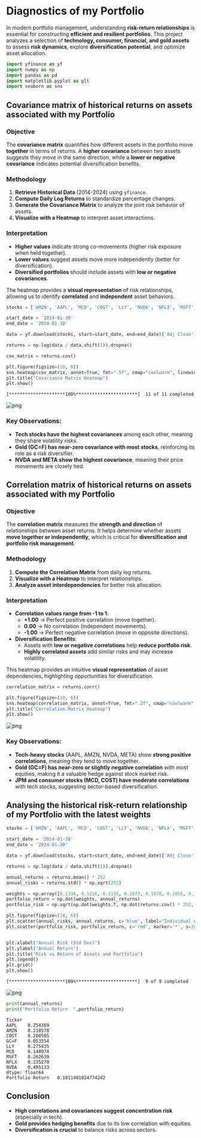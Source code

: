 # Diagnostics of my Portfolio

In modern portfolio management, understanding **risk-return relationships** is essential for constructing **efficient and resilient portfolios**. This project analyzes a selection of **technology, consumer, financial, and gold assets** to assess **risk dynamics**, explore **diversification potential**, and optimize asset allocation.


```python
import yfinance as yf
import numpy as np
import pandas as pd
import matplotlib.pyplot as plt
import seaborn as sns
```

## Covariance matrix of historical returns on assets associated with my Portfolio

### Objective
The **covariance matrix** quantifies how different assets in the portfolio move **together** in terms of returns. A **higher covariance** between two assets suggests they move in the same direction, while a **lower or negative covariance** indicates potential diversification benefits.

### Methodology  
1. **Retrieve Historical Data** (2014-2024) using `yfinance`.  
2. **Compute Daily Log Returns** to standardize percentage changes.  
3. **Generate the Covariance Matrix** to analyze the joint risk behavior of assets.  
4. **Visualize with a Heatmap** to interpret asset interactions.  

### Interpretation
- **Higher values** indicate strong co-movements (higher risk exposure when held together).  
- **Lower values** suggest assets move more independently (better for diversification).  
- **Diversified portfolios** should include assets with **low or negative covariances**.  

The heatmap provides a **visual representation** of risk relationships, allowing us to identify **correlated** and **independent** asset behaviors.



```python
stocks = ['AMZN', 'AAPL', 'MCD', 'COST', 'LLY', 'NVDA', 'NFLX', 'MSFT', 'JPM', 'META', 'GC=F']

start_date = '2014-01-30'
end_date = '2024-01-30'

data = yf.download(stocks, start=start_date, end=end_date)['Adj Close']

returns = np.log(data / data.shift(1)).dropna()

cov_matrix = returns.cov()

plt.figure(figsize=(10, 6))
sns.heatmap(cov_matrix, annot=True, fmt=".5f", cmap="coolwarm", linewidths=0.5)
plt.title("Covariance Matrix Heatmap")
plt.show()
```

    [*********************100%***********************]  11 of 11 completed



    
![png](output_5_1.png)
    


### Key Observations:
- **Tech stocks have the highest covariances** among each other, meaning they share volatility risks.
- **Gold (GC=F) has near-zero covariance with most stocks**, reinforcing its role as a risk diversifier.
- **NVDA and META show the highest covariance**, meaning their price movements are closely tied.

## Correlation matrix of historical returns on assets associated with my Portfolio

### Objective
The **correlation matrix** measures the **strength and direction** of relationships between asset returns. It helps determine whether assets **move together or independently**, which is critical for **diversification and portfolio risk management**.

### Methodology
1. **Compute the Correlation Matrix** from daily log returns.  
2. **Visualize with a Heatmap** to interpret relationships.  
3. **Analyze asset interdependencies** for better risk allocation.  

### Interpretation
- **Correlation values range from -1 to 1**:
  - **+1.00** → Perfect positive correlation (move together).  
  - **0.00** → No correlation (independent movements).  
  - **-1.00** → Perfect negative correlation (move in opposite directions).  
- **Diversification Benefits**:
  - Assets with **low or negative correlations** help **reduce portfolio risk**.  
  - **Highly correlated assets** add similar risks and may increase volatility.  

This heatmap provides an intuitive **visual representation** of asset dependencies, highlighting opportunities for diversification.



```python
correlation_matrix = returns.corr()

plt.figure(figsize=(10, 6))
sns.heatmap(correlation_matrix, annot=True, fmt=".2f", cmap="coolwarm", linewidths=0.5)
plt.title("Correlation Matrix Heatmap")
plt.show()
```


    
![png](output_9_0.png)
    


### Key Observations:
- **Tech-heavy stocks** (AAPL, AMZN, NVDA, META) show **strong positive correlations**, meaning they tend to move together.
- **Gold (GC=F) has near-zero or slightly negative correlation** with most equities, making it a valuable hedge against stock market risk.
- **JPM and consumer stocks (MCD, COST) have moderate correlations** with tech stocks, suggesting sector-based diversification.

## Analysing the historical risk-return relationship of my Portfolio with the latest weights


```python
stocks = ['AMZN', 'AAPL', 'MCD', 'COST', 'LLY', 'NVDA', 'NFLX', 'MSFT', 'GC=F']

start_date = '2014-01-30'
end_date = '2024-01-30'

data = yf.download(stocks, start=start_date, end=end_date)['Adj Close']

returns = np.log(data / data.shift(1)).dropna()

annual_returns = returns.mean() * 252
annual_risks = returns.std() * np.sqrt(252)

weights = np.array([0.1334, 0.1216, 0.1115, 0.1073, 0.1070, 0.1055, 0.1051, 0.0916, 0])
portfolio_return = np.dot(weights, annual_returns)
portfolio_risk = np.sqrt(np.dot(weights.T, np.dot(returns.cov() * 252, weights)))

plt.figure(figsize=(10, 6))
plt.scatter(annual_risks, annual_returns, c='blue', label="Individual Assets", alpha=0.6)
plt.scatter(portfolio_risk, portfolio_return, c='red', marker='*', s=200, label="Portfolio")


plt.xlabel("Annual Risk (Std Dev)")
plt.ylabel("Annual Return")
plt.title("Risk vs Return of Assets and Portfolio")
plt.legend()
plt.grid()
plt.show()
```

    [*********************100%***********************]  9 of 9 completed



    
![png](output_12_1.png)
    



```python
print(annual_returns)
print("Portfolio Return  ",portfolio_return)
```

    Ticker
    AAPL    0.254369
    AMZN    0.210578
    COST    0.200505
    GC=F    0.053554
    LLY     0.275435
    MCD     0.140974
    MSFT    0.262639
    NFLX    0.235270
    NVDA    0.495133
    dtype: float64
    Portfolio Return   0.1811401824774242


## Conclusion  
- **High correlations and covariances suggest concentration risk** (especially in tech).  
- **Gold provides hedging benefits** due to its low correlation with equities.  
- **Diversification is crucial** to balance risks across sectors.  


```python

```
